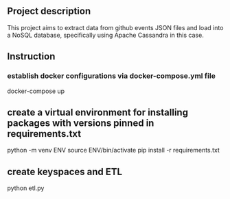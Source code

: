 ## Project description
This project aims to extract data from github events JSON files and load into a NoSQL database, specifically using Apache Cassandra in this case.

## Instruction

### establish docker configurations via docker-compose.yml file
docker-compose up

## create a virtual environment for installing packages with versions pinned in requirements.txt
python -m venv ENV
source ENV/bin/activate
pip install -r requirements.txt

## create keyspaces and ETL
python etl.py
